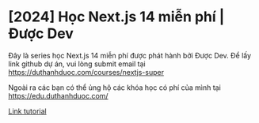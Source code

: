 # [2024] Học Next.js 14 miễn phí | Được Dev

Đây là series học Next.js 14 miễn phí được phát hành bởi Được Dev. Để lấy link github dự án, vui
lòng submit email tại https://duthanhduoc.com/courses/nextjs-super

Ngoài ra các bạn có thể ủng hộ các khóa học có phí của mình tại https://edu.duthanhduoc.com/

[Link tutorial](https://s.net.vn/VpNA)

